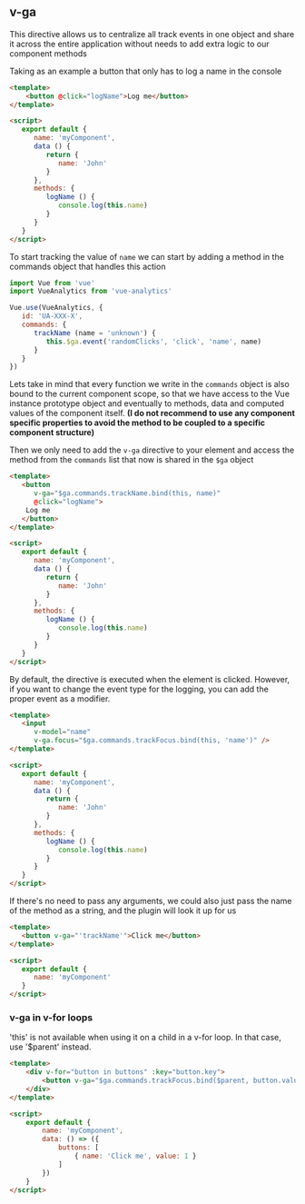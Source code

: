 ## v-ga

This directive allows us to centralize all track events in one object and share it across the entire application without needs to add extra logic to our component methods

Taking as an example a button that only has to log a name in the console

```html
<template>
    <button @click="logName">Log me</button>
</template>

<script>
   export default {
      name: 'myComponent',
      data () {
         return {
            name: 'John'
         }
      },
      methods: {
         logName () {
            console.log(this.name)
         }
      }
   }
</script>
```

To start tracking the value of `name` we can start by adding a method in the commands object that handles this action

```js
import Vue from 'vue'
import VueAnalytics from 'vue-analytics'

Vue.use(VueAnalytics, {
   id: 'UA-XXX-X',
   commands: {
      trackName (name = 'unknown') {
         this.$ga.event('randomClicks', 'click', 'name', name)
      }
   }
})
```
Lets take in mind that every function we write in the `commands` object is also bound to the current component scope, so that we have access to the Vue instance prototype object and eventually to methods, data and computed values of the component itself. __(I do not recommend to use any component specific properties to avoid the method to be coupled to a specific component structure)__

Then we only need to add the `v-ga` directive to your element and access the method from the `commands` list that now is shared in the `$ga` object

```html
<template>
   <button 
      v-ga="$ga.commands.trackName.bind(this, name)" 
      @click="logName">
	Log me
   </button>
</template>

<script>
   export default {
      name: 'myComponent',
      data () {
         return {
            name: 'John'
         }
      },
      methods: {
         logName () {
            console.log(this.name)
         }
      }
   }
</script>
```

By default, the directive is executed when the element is clicked. However, if you want to change the event type for the logging, you can add the proper event as a modifier.

```html
<template>
   <input
      v-model="name"
      v-ga.focus="$ga.commands.trackFocus.bind(this, 'name')" />
</template>

<script>
   export default {
      name: 'myComponent',
      data () {
         return {
            name: 'John'
         }
      },
      methods: {
         logName () {
            console.log(this.name)
         }
      }
   }
</script>
```

If there's no need to pass any arguments, we could also just pass the name of the method as a string, and the plugin will look it up for us

```html
<template>
   <button v-ga="'trackName'">Click me</button>
</template>

<script>
   export default {
      name: 'myComponent'
   }
</script>
```

### v-ga in v-for loops
'this' is not available when using it on a child in a v-for loop. In that case, use '$parent' instead.

```html
<template>
	<div v-for="button in buttons" :key="button.key">
		<button v-ga="$ga.commands.trackFocus.bind($parent, button.value)">{{ button.name }}</button>
	</div>
</template>

<script>
	export default {
		name: 'myComponent',
		data: () => ({
			buttons: [
				{ name: 'Click me', value: 1 }
			]
		})
	}
</script>
```
